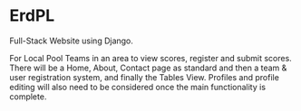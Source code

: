 # ErdPL
Full-Stack Website using Django.

For Local Pool Teams in an area to view scores, register and submit scores. There will be a Home, About, Contact page as standard and then a team & user registration system, and finally the Tables View. Profiles and profile editing will also need to be considered once the main functionality is complete.
